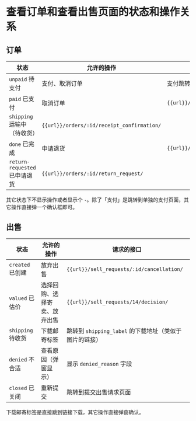 # 查看订单和查看出售页面的状态和操作关系

## 订单

| 状态 | 允许的操作 | 请求的接口 |
| --- | -------- | --------- |
| `unpaid` 待支付 | 支付、取消订单 | 支付跳转到 `/account/order/:id/pay/` |
| `paid` 已支付 | 取消订单 | `{{url}}/orders/:id/cancellation/` |
| `shipping` 运输中（待收货） | `{{url}}/orders/:id/receipt_confirmation/` |
| `done` 已完成 | 申请退货 | `{{url}}/orders/:id/return_request/` |
| `return-requested` 已申请退货 | `{{url}}/orders/:id/return_request/` |

其它状态下不显示操作或者显示个 `-`。除了「支付」是跳转到单独的支付页面，其它操作直接弹一个确认框即可。

## 出售

| 状态 | 允许的操作 | 请求的接口 |
| --- | -------- | --------- |
| `created` 已创建 | 放弃出售 | `{{url}}/sell_requests/:id/cancellation/` |
| `valued` 已估价 | 选择回购、选择寄卖、放弃出售 | `{{url}}/sell_requests/14/decision/` |
| `shipping` 待收货 | 下载邮寄标签 | 跳转到 `shipping_label` 的下载地址（类似于图片的链接） |
| `denied` 不合适 | 查看原因（弹窗显示） | 显示 `denied_reason` 字段 |
| `closed` 已关闭 | 重新提交 | 跳转到提交出售请求页面 |

下载邮寄标签是直接跳到链接下载，其它操作直接弹窗确认。
